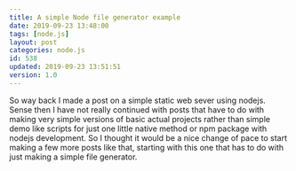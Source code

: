 ```yaml
---
title: A simple Node file generator example
date: 2019-09-23 13:48:00
tags: [node.js]
layout: post
categories: node.js
id: 538
updated: 2019-09-23 13:51:51
version: 1.0
---
```


So way back I made a post on a simple static web sever using nodejs. Sense then I have not really continued with posts that have to do with making very simple versions of basic actual projects rather than simple demo like scripts for just one little native method or npm package with nodejs development. So I thought it would be a nice change of pace to start making a few more posts like that, starting with this one that has to do with just making a simple file generator.

<!-- more -->

